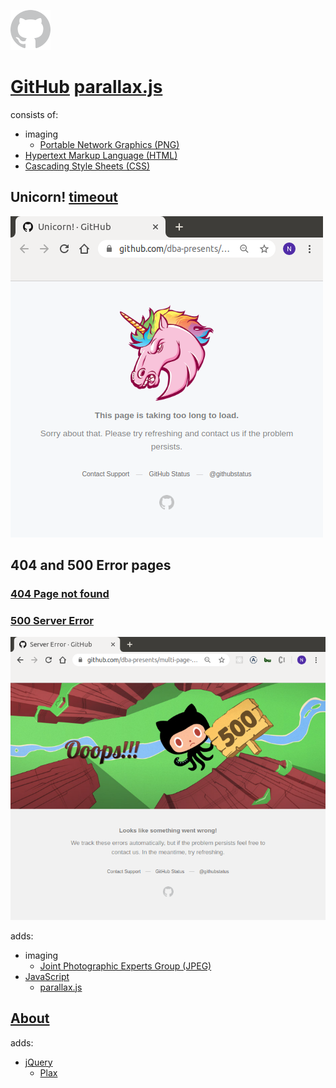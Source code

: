 ![logo-img-2x](./public/logo-img-2x.png?raw=true "logo-img-2x")

# [GitHub](https://github.com) [parallax.js](https://matthew.wagerfield.com/parallax)

consists of:
- imaging
   - [Portable Network Graphics (PNG)](https://en.wikipedia.org/wiki/Portable_Network_Graphics)
- [Hypertext Markup Language (HTML)](https://en.wikipedia.org/wiki/HTML)
- [Cascading Style Sheets (CSS)](https://en.wikipedia.org/wiki/Cascading_Style_Sheets)

## Unicorn! [timeout](https://en.wikipedia.org/wiki/Timeout_(computing))

![Unicorn!](./docs/unicorn.png?raw=true "Unicorn!")

## 404 and 500 Error pages

### [404 Page not found](https://github.com/404)

### [500 Server Error](https://github.com/500)

![Server Error](./docs/server_error.png?raw=true "Server Error")

adds:
- imaging
   - [Joint Photographic Experts Group (JPEG)](https://en.wikipedia.org/wiki/JPEG)
- [JavaScript](https://en.wikipedia.org/wiki/JavaScript)
    - [parallax.js](https://matthew.wagerfield.com/parallax)

## [About](https://github.com/about)

adds:
- [jQuery](http://jquery.com)
    - [Plax](http://cameronmcefee.com/plax)